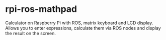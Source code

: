 # rpi-ros-mathpad
Calculator on Raspberry Pi with ROS, matrix keyboard and LCD display. Allows you to enter expressions, calculate them via ROS nodes and display the result on the screen.
